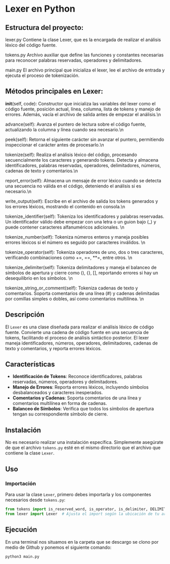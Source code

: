 # Lexer en Python

## Estructura del proyecto:

lexer.py Contiene la clase Lexer, que es la encargada de realizar el análisis léxico del código fuente.

tokens.py Archivo auxiliar que define las funciones y constantes necesarias para reconocer palabras reservadas, operadores y delimitadores.

main.py El archivo principal que inicializa el lexer, lee el archivo de entrada y ejecuta el proceso de tokenización.

## Métodos principales en Lexer:

__init__(self, code): Constructor que inicializa las variables del lexer como el código fuente, posición actual, línea, columna, lista de tokens y manejo de errores. Además, vacía el archivo de salida antes de empezar el análisis.\n

advance(self): Avanza el puntero de lectura sobre el código fuente, actualizando la columna y línea cuando sea necesario.\n

peek(self): Retorna el siguiente carácter sin avanzar el puntero, permitiendo inspeccionar el carácter antes de procesarlo.\n

tokenize(self): Realiza el análisis léxico del código, procesando secuencialmente los caracteres y generando tokens. Detecta y almacena identificadores, palabras reservadas, operadores, delimitadores, números, cadenas de texto y comentarios.\n

report_error(self): Almacena un mensaje de error léxico cuando se detecta una secuencia no válida en el código, deteniendo el análisis si es necesario.\n

write_output(self): Escribe en el archivo de salida los tokens generados y los errores léxicos, mostrando el contenido en consola.\n

tokenize_identifier(self): Tokeniza los identificadores y palabras reservadas. Un identificador válido debe empezar con una letra o un guion bajo (_) y puede contener caracteres alfanuméricos adicionales. \n

tokenize_number(self): Tokeniza números enteros y maneja posibles errores léxicos si el número es seguido por caracteres inválidos. \n

tokenize_operator(self): Tokeniza operadores de uno, dos o tres caracteres, verificando combinaciones como +=, ==, **=, entre otros. \n

tokenize_delimiter(self): Tokeniza delimitadores y maneja el balanceo de símbolos de apertura y cierre como (), {}, [], reportando errores si hay un desequilibrio en los símbolos. \n

tokenize_string_or_comment(self): Tokeniza cadenas de texto y comentarios. Soporta comentarios de una línea (#) y cadenas delimitadas por comillas simples o dobles, así como comentarios multilínea. \n


## Descripción

El `Lexer` es una clase diseñada para realizar el análisis léxico de código fuente. Convierte una cadena de código fuente en una secuencia de tokens, facilitando el proceso de análisis sintáctico posterior. El lexer maneja identificadores, números, operadores, delimitadores, cadenas de texto y comentarios, y reporta errores léxicos.



## Características

- **Identificación de Tokens**: Reconoce identificadores, palabras reservadas, números, operadores y delimitadores.
- **Manejo de Errores**: Reporta errores léxicos, incluyendo símbolos desbalanceados y caracteres inesperados.
- **Comentarios y Cadenas**: Soporta comentarios de una línea y comentarios multilínea en forma de cadenas.
- **Balanceo de Símbolos**: Verifica que todos los símbolos de apertura tengan su correspondiente símbolo de cierre.

## Instalación

No es necesario realizar una instalación específica. Simplemente asegúrate de que el archivo `tokens.py` esté en el mismo directorio que el archivo que contiene la clase `Lexer`.

## Uso

### Importación

Para usar la clase `Lexer`, primero debes importarla y los componentes necesarios desde `tokens.py`:

```python
from tokens import is_reserved_word, is_operator, is_delimiter, DELIMITERS, OPERATORS, RESERVED_WORDS
from lexer import Lexer  # Ajusta el import según la ubicación de tu archivo
```


## Ejecución
En una terminal nos situamos en la carpeta que se descargo se clono por medio de Github y ponemos el siguiente comando:

```
python3 main.py
```
